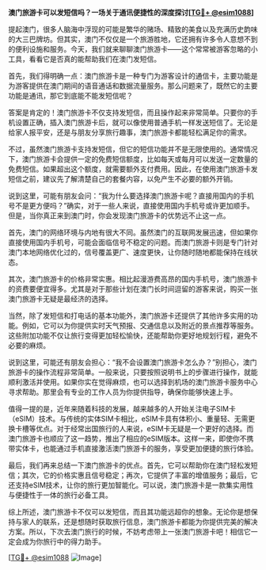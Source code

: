 **澳门旅游卡可以发短信吗？一场关于通讯便捷性的深度探讨[[TG💪+ @esim1088](https://t.me/s/esim1088)]**

提起澳门，很多人脑海中浮现的可能是繁华的赌场、精致的美食以及充满历史韵味的大三巴牌坊。但其实，澳门不仅仅是一个旅游胜地，它还拥有许多令人意想不到的便利设施和服务。今天，我们就来聊聊澳门旅游卡——这个常常被游客忽略的小工具，看看它是否真的能帮助我们在澳门发短信。

首先，我们得明确一点：澳门旅游卡是一种专门为游客设计的通信卡，主要功能是为游客提供在澳门期间的语音通话和数据流量服务。那么问题来了，既然它的主要功能是通讯，那它到底能不能发短信呢？

答案是肯定的！澳门旅游卡不仅支持发短信，而且操作起来非常简单。只要你的手机设置正确，插入澳门旅游卡后，就可以像使用普通手机一样发送短信了。无论是给家人报平安，还是与朋友分享旅行趣事，澳门旅游卡都能轻松满足你的需求。

不过，虽然澳门旅游卡支持发短信，但它的短信功能并不是无限使用的。通常情况下，澳门旅游卡会提供一定的免费短信额度，比如每天或每月可以发送一定数量的免费短信。如果超出这个额度，就需要额外支付费用。因此，在使用澳门旅游卡发短信之前，建议先了解清楚自己的套餐内容，以免产生不必要的额外开销。

说到这里，可能有朋友会问：“我为什么要选择澳门旅游卡呢？直接用国内的手机号不是更方便吗？”确实，对于一些人来说，直接使用国内手机号或许更加顺手。但是，当你真正来到澳门时，你会发现澳门旅游卡的优势远不止这一点。

首先，澳门的网络环境与内地有很大不同。虽然澳门的互联网发展迅速，但如果你直接使用国内手机号，可能会面临信号不稳定的问题。而澳门旅游卡则是专门针对澳门本地网络优化过的，信号覆盖更广、速度更快，让你随时随地都能保持在线状态。

其次，澳门旅游卡的价格非常实惠。相比起漫游费高昂的国内手机号，澳门旅游卡的资费要便宜得多。尤其是对于那些计划在澳门长时间逗留的游客来说，购买一张澳门旅游卡无疑是最经济的选择。

当然，除了发短信和打电话的基本功能外，澳门旅游卡还提供了其他许多实用的功能。例如，它可以为你提供实时天气预报、交通信息以及附近的景点推荐等服务。这些附加功能不仅让旅行变得更加轻松愉快，还能帮助你更好地规划行程，避免不必要的麻烦。

说到这里，可能还有朋友会担心：“我不会设置澳门旅游卡怎么办？”别担心，澳门旅游卡的操作流程非常简单。一般来说，只要按照说明书上的步骤进行操作，就能顺利激活并使用。如果你实在觉得麻烦，也可以选择到机场的澳门旅游卡服务中心寻求帮助。那里会有专业的工作人员为你提供指导，确保你能够快速上手。

值得一提的是，近年来随着科技的发展，越来越多的人开始关注电子SIM卡（eSIM）技术。与传统的实体SIM卡相比，eSIM卡具有体积小、重量轻、无需更换卡槽等优点。对于经常出国旅行的人来说，eSIM卡无疑是一个更好的选择。而澳门旅游卡也顺应了这一趋势，推出了相应的eSIM版本。这样一来，即使你不携带实体卡，也能通过手机直接激活澳门旅游卡的服务，享受更加便捷的旅行体验。

最后，我们再来总结一下澳门旅游卡的优点。首先，它可以帮助你在澳门轻松发短信；其次，它的价格实惠且信号稳定；再次，它提供了丰富的增值服务；最后，它还支持eSIM技术，让你的旅行更加智能化。可以说，澳门旅游卡是一款集实用性与便捷性于一体的旅行必备工具。

综上所述，澳门旅游卡不仅可以发短信，而且其功能远超你的想象。无论你是想保持与家人的联系，还是想随时获取旅行信息，澳门旅游卡都能为你提供完美的解决方案。所以，下次去澳门旅行的时候，不妨考虑带上一张澳门旅游卡吧！相信它一定会成为你旅行中的得力助手。

[[TG💪+ @esim1088](https://t.me/s/esim1088) ![Image](https://i.postimg.cc/4NQfJmqS/Snipaste-2025-05-13-00-14-12.png)]